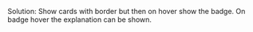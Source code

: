 Solution: Show cards with border but then on hover show the badge.
On badge hover the explanation can be shown.
